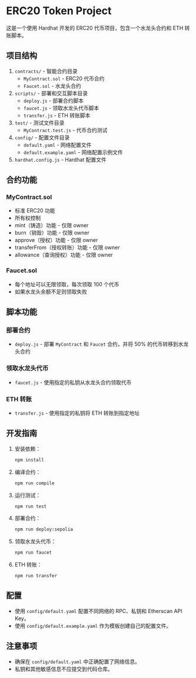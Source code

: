 # ERC20 Token Project

这是一个使用 Hardhat 开发的 ERC20 代币项目，包含一个水龙头合约和 ETH 转账脚本。

## 项目结构
1. `contracts/` - 智能合约目录
   - `MyContract.sol` - ERC20 代币合约
   - `Faucet.sol` - 水龙头合约
2. `scripts/` - 部署和交互脚本目录
   - `deploy.js` - 部署合约脚本
   - `faucet.js` - 领取水龙头代币脚本
   - `transfer.js` - ETH 转账脚本
3. `test/` - 测试文件目录
   - `MyContract.test.js` - 代币合约测试
4. `config/` - 配置文件目录
   - `default.yaml` - 网络配置文件
   - `default.example.yaml` - 网络配置示例文件
5. `hardhat.config.js` - Hardhat 配置文件

## 合约功能
### MyContract.sol
- 标准 ERC20 功能
- 所有权控制
- mint（铸造）功能 - 仅限 owner
- burn（销毁）功能 - 仅限 owner
- approve（授权）功能 - 仅限 owner
- transferFrom（授权转账）功能 - 仅限 owner
- allowance（查询授权）功能 - 仅限 owner

### Faucet.sol
- 每个地址可以无限领取，每次领取 100 个代币
- 如果水龙头余额不足则领取失败

## 脚本功能
### 部署合约
- `deploy.js` - 部署 `MyContract` 和 `Faucet` 合约，并将 50% 的代币转移到水龙头合约

### 领取水龙头代币
- `faucet.js` - 使用指定的私钥从水龙头合约领取代币

### ETH 转账
- `transfer.js` - 使用指定的私钥将 ETH 转账到指定地址

## 开发指南
1. 安装依赖：
   ```bash
   npm install
   ```

2. 编译合约：
   ```bash
   npm run compile
   ```

3. 运行测试：
   ```bash
   npm run test
   ```

4. 部署合约：
   ```bash
   npm run deploy:sepolia
   ```

5. 领取水龙头代币：
   ```bash
   npm run faucet
   ```

6. ETH 转账：
   ```bash
   npm run transfer
   ```

## 配置
- 使用 `config/default.yaml` 配置不同网络的 RPC、私钥和 Etherscan API Key。
- 使用 `config/default.example.yaml` 作为模板创建自己的配置文件。

## 注意事项
- 确保在 `config/default.yaml` 中正确配置了网络信息。
- 私钥和其他敏感信息不应提交到代码仓库。 